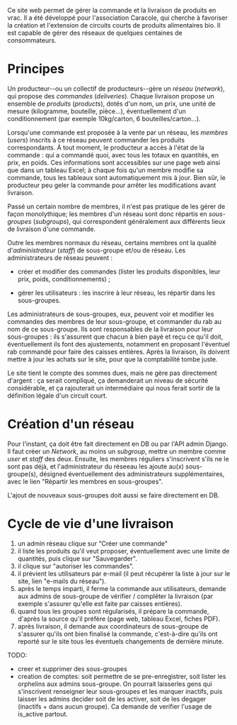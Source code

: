Ce site web permet de gérer la commande et la livraison de produits en
vrac. Il a été développé pour l'association Caracole, qui cherche à
favoriser la création et l'extension de circuits courts de produits
alimentaires bio. Il est capable de gérer des réseaux de quelques
centaines de consommateurs.

Principes
=========

Un producteur--ou un collectif de producteurs--gère un _réseau_
(_network_), qui propose des _commandes_ (_deliveries_). Chaque
livraison propose un ensemble de _produits_ (_products_), dotés d'un
nom, un prix, une unité de mesure (kilogramme, bouteille, pièce...),
éventuellement d'un conditionnement (par exemple 10kg/carton, 6
bouteilles/carton...).

Lorsqu'une commande est proposée à la vente par un réseau, les
_membres_ (_users_) inscrits à ce réseau peuvent commander les
produits correspondants. À tout moment, le producteur a accès à l'état
de la commande : qui a commandé quoi, avec tous les totaux en
quantités, en prix, en poids. Ces informations sont accessibles sur
une page web ainsi que dans un tableau Excel; à chaque fois qu'un
membre modifie sa commande, tous les tableaux sont automatiquement mis
à jour. Bien sûr, le producteur peu geler la commande pour arrêter les
modifications avant livraison.

Passé un certain nombre de membres, il n'est pas pratique de les gérer
de façon monolythique; les membres d'un réseau sont donc répartis en
_sous-groupes_ (_subgroups_), qui correspondent généralement aux
différents lieux de livraison d'une commande.

Outre les membres normaux du réseau, certains membres ont la qualité
d'_administrateur_ (_staff_) de sous-groupe et/ou de réseau. Les
administrateurs de réseau peuvent :

* créer et modifier des commandes (lister les produits disponibles,
  leur prix, poids, conditionnements) ;

* gérer les utilisateurs : les inscrire à leur réseau, les répartir dans les
  sous-groupes.

Les administrateurs de sous-groupes, eux, peuvent voir et modifier les
commandes des membres de leur sous-groupe, et commander du rab au nom
de ce sous-groupe. Ils sont responsables de la livraison pour leur
sous-groupes : ils s'assurent que chacun à bien payé et reçu ce qu'il
doit, éventuellement ils font des ajustements, notamment en proposant
l'éventuel rab commandé pour faire des caisses entières. Après la
livraison, ils doivent mettre à jour les achats sur le site, pour que
la comptabilité tombe juste.

Le site tient le compte des sommes dues, mais ne gère pas directement
d'argent : ça serait compliqué, ça demanderait un niveau de sécurité
considérable, et ça rajouterait un intermédiaire qui nous ferait
sortir de la définition légale d'un circuit court.

Création d'un réseau
====================

Pour l'instant, ça doit être fait directement en DB ou par l'API
admin Django. Il faut créer un _Network_, au moins un _subgroup_,
mettre un membre comme _user_ et _staff_ des deux. Ensuite, les
membres réguliers s'inscrivent s'ils ne le sont pas déjà, et
l'administrateur du réseeau les ajoute au(x) sous-groupe(s), désigned
éventuellement des administrateurs supplémentaires, avec le lien
"Répartir les membres en sous-groupes".

L'ajout de nouveaux sous-groupes doit aussi se faire directement en
DB.

Cycle de vie d'une livraison
============================

1. un admin réseau clique sur "Créer une commande"
2. il liste les produits qu'il veut proposer, éventuellement avec une
   limite de quantités, puis clique sur "Sauvegarder".
3. il clique sur "autoriser les commandes".
4. il prévient les utilisateurs par e-mail (il peut récupérer la liste
   à jour sur le site, lien "e-mails du réseau").
5. après le temps imparti, il ferme la commande aux utilisateurs,
   demande aux admins de sous-groupe de vérifier / compléter la
   livraison (par exemple s'assurer qu'elle est faite par caisses
   entières).
6. quand tous les groupes sont régularisés, il prépare la commande,
   d'après la source qu'il préfère (page web, tableau Excel, fiches
   PDF).
7. après livraison, il demande aux coordinateurs de sous-groupe de
   s'assurer qu'ils ont bien finalisé la commande, c'est-à-dire qu'ils
   ont reporté sur le site tous les éventuels changements de dernière
   minute.

TODO:
* creer et supprimer des sous-groupes
* creation de comptes: soit permettre de se pre-enregistrer, soit lister les orphelins aux admins sous-groupe.
  On pourrait laisserles gens qui s'inscrivent renseigner leur sous-groupes et les marquer inactifs, puis laisser
  les admins decider soit de les activer, soit de les degager (inactifs + dans aucun groupe). Ca demande de verifier
  l'usage de is_active partout.
